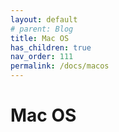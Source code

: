 ```yaml
---
layout: default
# parent: Blog
title: Mac OS
has_children: true
nav_order: 111
permalink: /docs/macos
---
```


# Mac OS
